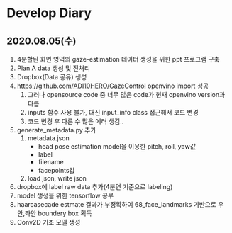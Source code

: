 # Develop Diary

## 2020.08.05(수)

1. 4분할된 화면 영역의 gaze-estimation 데이터 생성을 위한 ppt 프로그램 구축 
2. Plan A data 생성 및 전처리
3. Dropbox(Data 공유) 생성
4. https://github.com/ADI10HERO/GazeControl openvino import 성공
    1) 그러나 opensource code 중 너무 많은 code가 현재 openvino version과 다름
    2) inputs 함수 사용 불가, 대신 input_info class 접근해서 코드 변경
    3) 코드 변경 후 다른 수 많은 에러 생김..
5. generate_metadata.py 추가
    1) metadata.json
        - head pose estimation model을 이용한 pitch, roll, yaw값
        - label 
        - filename 
        - facepoints값
    2) load json, write json
6. dropbox에 label raw data 추가(4분면 기준으로 labeling)
7. model 생성을 위한 tensorflow 공부
8. haarcasecade estmate 결과가 부정확하여 68_face_landmarks 기반으로 우안,좌안 boundery box 획득
9. Conv2D 기초 모델 생성
